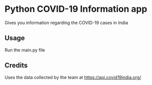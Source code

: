 # Python COVID-19 Information app
Gives you information regarding the COVID-19 cases in India

## Usage
Run the main.py file

## Credits
Uses the data collected by the team at https://api.covid19india.org/
